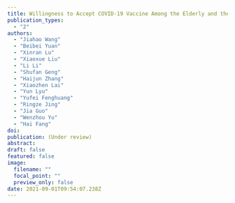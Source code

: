 ```yaml
---
title: Willingness to Accept COVID-19 Vaccine Among the Elderly and the Chronic Disease Population in China
publication_types:
  - "2"
authors:
  - "Jiahao Wang"
  - "Beibei Yuan" 
  - "Xinran Lu"
  - "Xiaoxue Liu"
  - "Li Li"
  - "Shufan Geng"
  - "Haijun Zhang"
  - "Xiaozhen Lai"
  - "Yun Lyu"
  - "Yufei Fenghuang"
  - "Ringze Jing"
  - "Jia Guo"
  - "Wenzhou Yu"
  - "Hai Fang"
doi: 
publication: (Under review)
abstract: 
draft: false
featured: false
image:
  filename: ""
  focal_point: ""
  preview_only: false
date: 2021-09-01T09:54:07.238Z
---
```

